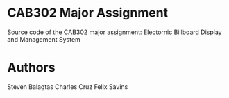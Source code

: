 # CAB302 Major Assignment
Source code of the CAB302 major assignment: Electornic Billboard Display and Management System

# Authors
Steven Balagtas
Charles Cruz
Felix Savins
